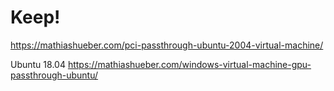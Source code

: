 # Keep!
https://mathiashueber.com/pci-passthrough-ubuntu-2004-virtual-machine/

Ubuntu 18.04
https://mathiashueber.com/windows-virtual-machine-gpu-passthrough-ubuntu/
